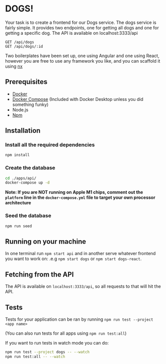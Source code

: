# DOGS!

Your task is to create a frontend for our Dogs service. The dogs service is fairly simple. It provides two endpoints, one for getting all dogs and one for getting a specific dog. The API is available on localhost:3333/api

```
GET /api/dogs
GET /api/dogs/:id
```

Two boilerplates have been set up, one using Angular and one using React, however you are free to use any framework you like, and you can scaffold it using [nx](https://nx.dev/)

## Prerequisites

- [Docker](https://www.docker.com/products/docker-desktop)
- [Docker Compose](https://docs.docker.com/compose/install/) (Included with Docker Desktop unless you did something funky)
- Node.js
- [Npm](https://docs.npmjs.com/getting-started/installing-node)

## Installation

### Install all the required dependencies

```bash
npm install
```

### Create the database

```bash
cd ./apps/api/
docker-compose up -d
```

**Note: If you are NOT running on Apple M1 chips, comment out the `platform` line in the `docker-compose.yml` file to target your own processor architecture**

### Seed the database

```bash
npm run seed
```

## Running on your machine

In one terminal run `npm start api` and in another serve whatever frontend you want to work on: .e.g `npm start dogs` or `npm start dogs-react`.

## Fetching from the API

The API is available on `localhost:3333/api`, so all requests to that will hit the API.

## Tests

Tests for your application can be ran by running `npm run test --project <app name>`

(You can also run tests for all apps using `npm run test:all`)

If you want to run tests in watch mode you can do:

```bash
npm run test --project dogs -- --watch
npm run test:all -- --watch
```
